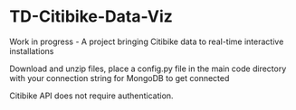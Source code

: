 # TD-Citibike-Data-Viz
 
Work in progress - A project bringing Citibike data to real-time interactive installations

Download and unzip files, place a config.py file in the main code directory with your connection string for MongoDB to get connected 

Citibike API does not require authentication. 
